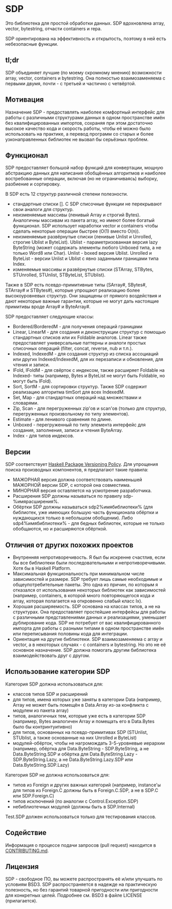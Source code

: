 # SDP

Это библиотека для простой обработки данных. SDP вдохновлена array, vector,
bytestring, отчасти containers и repa.

SDP ориентирована на эффективность и открытость, поэтому в ней есть небезопасные
функции.

## tl;dr

SDP объединяет лучшие (по моему скромному мнению) возможности array, vector,
containers и bytestring. Она полностью взаимозаменяема с первыми двумя,
почти - с третьей и частично с четвёртой.

## Мотивация

Назначение SDP - предоставлять наиболее комфортный интерфейс для работы с
различными структурами данных в одном пространстве имён без квалифицированных
импортов, сохраняя при этом достаточно высокое качество кода и скорость работы,
чтобы её можно было использовать на практике, а перевод программ со старых и
более узконаправленных библиотек не вызвал бы серьёзных проблем.

## Функционал

SDP предоставляет большой набор функций для конвертации, мощную абстракцию
данных для написания обобщённых алгоритмов и наиболее востребованные операции,
включая (но не ограничиваясь) выборку, разбиение и сортировку.

В SDP есть 12 структур различной степени полезности.

- стандартные списки []. С SDP списочные функции не перекрывают свои аналоги
для структур.
- неизменяемые массивы (ленивый Array и строгий Bytes). Аналогичны массивам из
пакета array, но имеют более богатый функционал. SDP использует наработки vector
и containers чтобы сделать некоторые операции быстрее (O(1) вместо O(n)).
- неизменяемые развёрнутые списки (ленивые Unlist и Unrolled, строгие Ublist и
ByteList). Ublist - параметризованная версия lazy ByteString (может содержать
элементы любого Unboxed типа, а не только Word8 или Char). Unlist - boxed версия
Ublist. Unrolled и ByteList - версии Unlist и Ublist с явно заданными границами
типа Index.
- изменяемые массивы и развёрнутые списки (STArray, STBytes, STUnrolled,
STUnlist, STByteList, STUblist).

Также в SDP есть псевдо-примитивные типы (SArray#, SBytes#, STArray# и STBytes#),
которые упрощают реализацию более высокоуровневых структур. Они защищены от
прямого воздействия и дают некоторые важные гарантии, которые не могут дать
настоящие примитивы вроде Array# и ByteArray#.

SDP предоставляет следующие классы:

- Bordered/BorderedM - для получения операций границами
- Linear, LinearM - для создания и деконструкции структур с помощью стандартных
списков или их Foldable аналогов. Linear также предоставляет универсальные
паттерны и аналоги простых списочных операций (filter, concat, reverse, nub и
т.п.).
- Indexed, IndexedM - для создания структур из списка ассоциаций или других
Indexed/IndexedM, для их перезаписи и обновления, для чтения и записи.
- IFold, IFoldM - для свёрток с индексом, также расширяет Foldable на Indexed-
типы (например, Bytes и ByteList не могут быть Foldable, но могут быть IFold).
- Sort, SortM - для сортировки структур. Также SDP содержит реализацию алгоритма
timSort для всех IndexedM.
- Set, Map - для стандартных операций над множествами и словарями.
- Zip, Scan - для перегруженных zip'ов и scan'ов (только для структур,
перегруженных произвольному по типу элементов).
- Estimate - для ленивого сравнения по длине.
- Unboxed - перегруженный по типу элемента интерфейс для создания, заполнения,
записи и чтения ByteArray.
- Index - для типов индексов.

## Версии

SDP соответствует [Haskell Package Versioning Policy](https://pvp.haskell.org).
Для упрощения поиска производных компонентов, я предлагают такие правила:
* МАЖОРНАЯ версия должна соответствовать наименьшей МАЖОРНОЙ версии SDP, с
которой она совместима.
* МИНОРНАЯ версия оставляется на усмотрение разработчика.
* Расширения SDP должны называться по правилу sdp-%имярасширения%.
* Обёртки SDP должны называться sdp2%имябиблиотеки% (для библиотек, уже имеющих
большую часть функционала обёртки и нуждающихся только в небольшом обобщении).
Либо sdp4%имябиблиотеки% - для бедных библиотек, которые не только обобщаются,
но и расширяются обёрткой.

## Отличия от других похожих проектов

* Внутренняя непротиворечивость. Я был бы искренне счастлив, если бы все
библиотеки были последовательными и непротиворечивыми. Хотя бы в Haskell
Platform.
* Максимальная функциональность при минимальном числе зависимостей и размере.
SDP требует лишь самые необходимые и общеупотребительные пакеты. Это одна из
причин, по которым я отказался от использования некоторых библиотек как
зависимостей (например, containers, в которой много повторяющегося кода и array,
которая полагается на откровенно слабый класс Ix).
* Хорошая расширяемость. SDP основана на классах типов, а не на структурах. Она
предоставляет простейшие интерфейсы для работы с различными представлениями
данных и реализациями, уменьшает дублирование кода. SDP не потребует от вас
квалифицированного импорта для работы с разными типами в одном пространстве имён
или переписывания половины кода для интеграции.
* Ориентация на другие библиотеки. SDP взаимозаменяема с array и vector, а в
некоторых случаях - с containers и bytestring. Но это не её основное назначение.
SDP должна помогать другим библиотека взаимодействовать друг с другом.

## Использование категории SDP

Категория SDP должна использоваться для:
* классов типов SDP и расширений
* для типов, имена которых уже заняты в категории Data (например, Array не может
быть помещён в Data.Array из-за конфликта с модулем из пакета array)
* типов, аналогичных тем, которые уже есть в категории SDP (например, Bytes
аналогичен Array и помещать его в Data.Bytes было бы контринтуитивно)
* для типов, основанных на псевдо-примитивах SDP (STUnlist, STUblist, а также
основанные на них Unrolled и ByteList)
* модулей-обёрток, чтобы не нагромождать 3-5-уровневые иерархии (например,
обёртка для Data.ByteString - SDP.ByteString, а не Data.ByteString.SDP и обёртка
для Data.ByteString.Lazy - SDP.ByteString.Lazy, а не Data.ByteString.Lazy.SDP
или Data.ByteString.SDP.Lazy)

Категория SDP не должна использоваться для:
* типов из Foreign и других важных категорий (например, instance'ы для типов из
Foreign.C должны быть в Foreign.C.SDP, а не в SDP.C или SDP.Foreign.C)
* типов исключений (по аналогии с Control.Exception.SDP)
* небиблиотечных модулей (должны быть в SDP.Internal)

Test.SDP должен использоваться только для тестирования классов.

## Содействие

Информация о процессе подачи запросов (pull request) находится в
[CONTRIBUTING.md](https://github.com/andreymulik/sdp/blob/master/CONTRIBUTING.md).

## Лицензия

SDP - свободное ПО, вы можете распространять её и/или улучшать по условиям BSD3.
SDP распространяется в надежде на практическую полезность, но без гарантий
товарной пригодности или пригодности для конкретных целей. Подробнее см. BSD3 в
файле LICENSE (прилагается).





